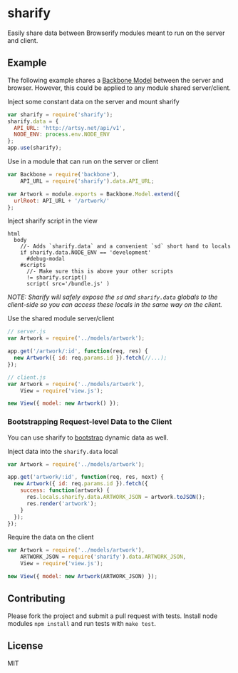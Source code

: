 # sharify

Easily share data between Browserify modules meant to run on the server and client.

## Example

The following example shares a [Backbone Model](http://backbonejs.org/) between the server and browser. However, this could be applied to any module shared server/client.

Inject some constant data on the server and mount sharify

````javascript
var sharify = require('sharify');
sharify.data = {
  API_URL: 'http://artsy.net/api/v1',
  NODE_ENV: process.env.NODE_ENV
};
app.use(sharify);
````

Use in a module that can run on the server or client

````javascript
var Backbone = require('backbone'),
    API_URL = require('sharify').data.API_URL;

var Artwork = module.exports = Backbone.Model.extend({
  urlRoot: API_URL + '/artwork/'
};
````

Inject sharify script in the view

````jade
html
  body
    //- Adds `sharify.data` and a convenient `sd` short hand to locals
    if sharify.data.NODE_ENV == 'development'
      #debug-modal
    #scripts
      //- Make sure this is above your other scripts
      != sharify.script()
      script( src='/bundle.js' )
````

_NOTE: Sharify will safely expose the `sd` and `sharify.data` globals to the client-side so you can access these locals in the same way on the client._

Use the shared module server/client

````javascript
// server.js
var Artwork = require('../models/artwork');

app.get('/artwork/:id', function(req, res) {
  new Artwork({ id: req.params.id }).fetch(//...);
});
````

````javascript
// client.js
var Artwork = require('../models/artwork'),
    View = require('view.js');

new View({ model: new Artwork() });
````

### Bootstrapping Request-level Data to the Client

You can use sharify to [bootstrap](http://backbonejs.org/#FAQ-bootstrap) dynamic data as well.

Inject data into the `sharify.data` local

````javascript
var Artwork = require('../models/artwork');

app.get('artwork/:id', function(req, res, next) {
  new Artwork({ id: req.params.id }).fetch({
    success: function(artwork) {
      res.locals.sharify.data.ARTWORK_JSON = artwork.toJSON();
      res.render('artwork');
    }
  });
});
````

Require the data on the client

````javascript
var Artwork = require('../models/artwork'),
    ARTWORK_JSON = require('sharify').data.ARTWORK_JSON,
    View = require('view.js');

new View({ model: new Artwork(ARTWORK_JSON) });
````

## Contributing

Please fork the project and submit a pull request with tests. Install node modules `npm install` and run tests with `make test`.

## License

MIT
